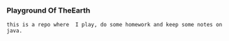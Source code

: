 ### Playground Of TheEarth

`this is a repo where  I play,
do some homework and
keep some notes on java.`
